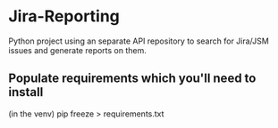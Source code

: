 # Jira-Reporting
Python project using an separate API repository to search for Jira/JSM issues and generate reports on them.

## Populate requirements which you'll need to install
(in the venv) pip freeze > requirements.txt

